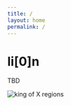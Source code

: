 ```yaml
---
title: /
layout: home
permalink: /
---
```


# li[0]n

TBD

![king of X regions]([/least-github-pages/assets/logo.png](https://raw.githubusercontent.com/lizeron/lizeron.github.io/master/assets/images/king%20of%20x%20regions.PNG))
